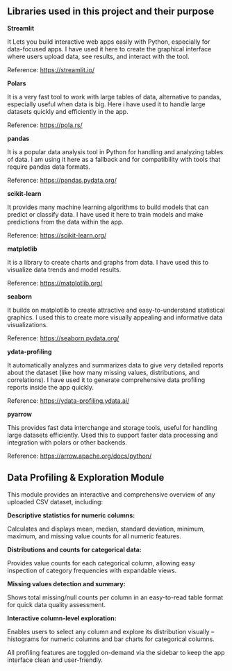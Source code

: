 ## Libraries used in this project  and their purpose
**Streamlit**

It Lets you build interactive web apps easily with Python, especially for data-focused apps.
I have used it here to create the graphical interface where users upload data, see results, and interact with the tool.

Reference: https://streamlit.io/

**Polars**

It is a very fast tool to work with large tables of data, alternative to pandas, especially useful when data is big.
Here i have used it to handle large datasets quickly and efficiently in the app.

Reference: https://pola.rs/

**pandas**

It is a popular data analysis tool in Python for handling and analyzing tables of data.
I am using it here as a fallback and for compatibility with tools that require pandas data formats.

Reference: https://pandas.pydata.org/

**scikit-learn**

It provides many machine learning algorithms to build models that can predict or classify data.
I have used it here to train models and make predictions from the data within the app.

Reference: https://scikit-learn.org/

**matplotlib**

It is a library to create charts and graphs from data.
I have used this to visualize data trends and model results.

Reference: https://matplotlib.org/

**seaborn**

It builds on matplotlib to create attractive and easy-to-understand statistical graphics.
I used this to create more visually appealing and informative data visualizations.

Reference: https://seaborn.pydata.org/

**ydata-profiling**

It automatically analyzes and summarizes data to give very detailed reports about the dataset (like how many missing values, distributions, and correlations).
I have used it to generate comprehensive data profiling reports inside the app quickly.

Reference: https://ydata-profiling.ydata.ai/

**pyarrow**

This provides fast data interchange and storage tools, useful for handling large datasets efficiently.
Used this to support faster data processing and integration with polars or other backends.

Reference: https://arrow.apache.org/docs/python/

## Data Profiling & Exploration Module 

This module provides an interactive and comprehensive overview of any uploaded CSV dataset, including:

**Descriptive statistics for numeric columns:**

Calculates and displays mean, median, standard deviation, minimum, maximum, and missing value counts for all numeric features.

**Distributions and counts for categorical data:**

Provides value counts for each categorical column, allowing easy inspection of category frequencies with expandable views.

**Missing values detection and summary:**

Shows total missing/null counts per column in an easy-to-read table format for quick data quality assessment.

**Interactive column-level exploration:**

Enables users to select any column and explore its distribution visually – histograms for numeric columns and bar charts for categorical columns.

All profiling features are toggled on-demand via the sidebar to keep the app interface clean and user-friendly.
